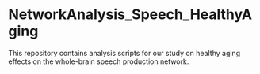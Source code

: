 # NetworkAnalysis_Speech_HealthyAging

This repository contains analysis scripts for our study on healthy aging effects on the whole-brain speech production network.

